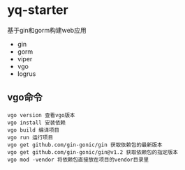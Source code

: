 # yq-starter

基于gin和gorm构建web应用

- gin
- gorm
- viper
- vgo
- logrus

## vgo命令
```shell
vgo version 查看vgo版本 
vgo install 安装依赖 
vgo build 编译项目 
vgo run 运行项目 
vgo get github.com/gin-gonic/gin 获取依赖包的最新版本 
vgo get github.com/gin-gonic/gin@v1.2 获取依赖包的指定版本 
vgo mod -vendor 将依赖包直接放在项目的vendor目录里
``` 
